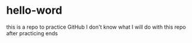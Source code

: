 # hello-word
this is a repo to practice GitHub
I don't know what I will do with this repo after practicing ends
